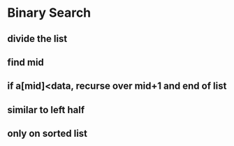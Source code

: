 # Binary Search
## divide the list
## find mid
## if a[mid]<data, recurse over mid+1 and end of list
## similar to left half
## only on sorted list